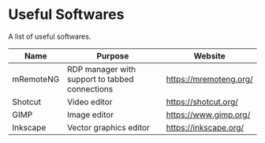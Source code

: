 # Useful Softwares

A list of useful softwares.

| Name                         | Purpose                                                                                 | Website                                            |
|------------------------------|-----------------------------------------------------------------------------------------|-------------------------------------------------|
| mRemoteNG                    | RDP manager with support to tabbed connections                                          | https://mremoteng.org/                          |
| Shotcut                      | Video editor                                                                            | https://shotcut.org/                            |
| GIMP                         | Image editor                                                                            | https://www.gimp.org/                           |
| Inkscape                     | Vector graphics editor                                                                  | https://inkscape.org/                           |

<!--
|                              |                                                                                         |                                                 |
-->
